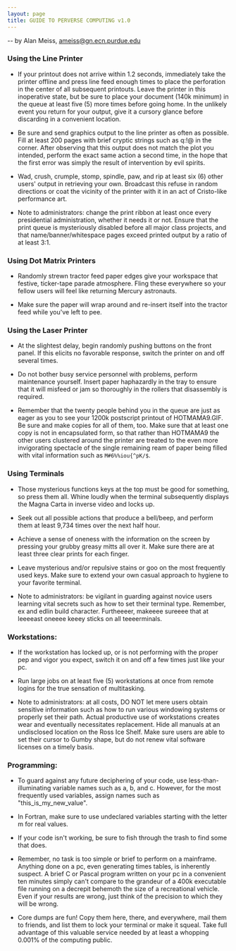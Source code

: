 ```yaml
---
layout: page
title: GUIDE TO PERVERSE COMPUTING v1.0
---
```

 
-- by Alan Meiss, ameiss@gn.ecn.purdue.edu
 
### Using the Line Printer
 
* If your printout does not arrive within 1.2 seconds, immediately take the
printer offline and press line feed enough times to place the perforation
in the center of all subsequent printouts.  Leave the printer in this
inoperative state, but be sure to place your document (140k minimum) in
the queue at least five (5) more times before going home.  In the unlikely
event you return for your output, give it a cursory glance before
discarding in a convenient location.
 
* Be sure and send graphics output to the line printer as often as possible.
Fill at least 200 pages with brief cryptic strings such as q:!@ in the
corner.  After observing that this output does not match the plot you
intended, perform the exact same action a second time, in the hope that the
first error was simply the result of intervention by evil spirits.
 
* Wad, crush, crumple, stomp, spindle, paw, and rip at least six (6) other
users' output in retrieving your own.  Broadcast this refuse in random
directions or coat the vicinity of the printer with it in an act of
Cristo-like performance art.
 
* Note to administrators: change the print ribbon at least once every
presidential administration, whether it needs it or not.  Ensure that the
print queue is mysteriously disabled before all major class projects,
and that name/banner/whitespace pages exceed printed output by a ratio of
at least 3:1.
 
### Using Dot Matrix Printers
 
* Randomly strewn tractor feed paper edges give your workspace that festive,
ticker-tape parade atmosphere.  Fling these everywhere so your fellow users
will feel like returning Mercury astronauts.
 
* Make sure the paper will wrap around and re-insert itself into the tractor
feed while you've left to pee.
 
### Using the Laser Printer
 
* At the slightest delay, begin randomly pushing buttons on the front panel.
If this elicits no favorable response, switch the printer on and off several
times.
 
* Do not bother busy service personnel with problems, perform maintenance
yourself.  Insert paper haphazardly in the tray to ensure that it will
misfeed or jam so thoroughly in the rollers that disassembly is required.
 
* Remember that the twenty people behind you in the queue are just as eager
as you to see your 1200k postscript printout of HOTMAMA9.GIF.  Be sure and
make copies for all of them, too.  Make sure that at least one copy is not
in encapsulated form, so that rather than HOTMAMA9 the other users clustered
around the printer are treated to the even more invigorating spectacle of
the single remaining ream of paper being filled with vital information such
as `M#6%%iou{^pK/$`.
 
### Using Terminals
 
* Those mysterious functions keys at the top must be good for something, so
press them all.  Whine loudly when the terminal subsequently displays the
Magna Carta in inverse video and locks up.
 
* Seek out all possible actions that produce a bell/beep, and perform them at
least 9,734 times over the next half hour.
 
* Achieve a sense of oneness with the information on the screen by pressing
your grubby greasy mitts all over it.  Make sure there are at least three
clear prints for each finger.
 
* Leave mysterious and/or repulsive stains or goo on the most frequently used
keys.  Make sure to extend your own casual approach to hygiene to your
favorite terminal.
 
* Note to administrators: be vigilant in guarding against novice users learning
vital secrets such as how to set their terminal type.  Remember, ex and edlin
build character.  Furtheeeer, makeeee sureeee that at leeeeast oneeee keeey
sticks on all teeeerminals.
 
### Workstations:
 
* If the workstation has locked up, or is not performing with the proper pep
and vigor you expect, switch it on and off a few times just like your pc.
 
* Run large jobs on at least five (5) workstations at once from remote logins
for the true sensation of multitasking.
 
* Note to administrators: at all costs, DO NOT let mere users obtain sensitive
information such as how to run various windowing systems or properly set
their path.  Actual productive use of workstations creates wear and
eventually necessitates replacement.  Hide all manuals at an undisclosed
location on the Ross Ice Shelf.  Make sure users are able to set their
cursor to Gumby shape, but do not renew vital software licenses on a timely
basis.
 
### Programming:
 
* To guard against any future deciphering of your code, use less-than-
illuminating variable names such as a, b, and c.  However, for the most
frequently used variables, assign names such as "this_is_my_new_value".
 
* In Fortran, make sure to use undeclared variables starting with the letter
m for real values.
 
* If your code isn't working, be sure to fish through the trash to find some
that does.
 
* Remember, no task is too simple or brief to perform on a mainframe.  Anything
done on a pc, even generating times tables, is inherently suspect.  A brief
C or Pascal program written on your pc in a convenient ten minutes simply
can't compare to the grandeur of a 400k executable file running on a decrepit
behemoth the size of a recreational vehicle.  Even if your results are wrong,
just think of the precision to which they will be wrong.
 
* Core dumps are fun!  Copy them here, there, and everywhere, mail them to
friends, and list them to lock your terminal or make it squeal.  Take full
advantage of this valuable service needed by at least a whopping 0.001% of
the computing public.

 

